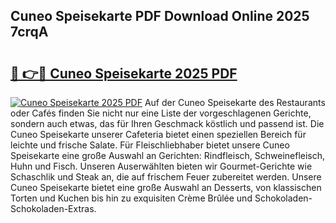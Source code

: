 ## Cuneo Speisekarte PDF Download Online 2025 7crqA

# <h2><a href="http://gc9hxw.nevu.top/?p=Cuneo+Speisekarte">🔗 👉🔴 Cuneo Speisekarte 2025 PDF</a></h2>

[![Cuneo Speisekarte 2025 PDF](https://i.imgur.com/dBaPXMq.png)](http://gc9hxw.nevu.top/?p=Cuneo+Speisekarte)
Auf der Cuneo Speisekarte des Restaurants oder Cafés finden Sie nicht nur eine Liste der vorgeschlagenen Gerichte, sondern auch etwas, das für Ihren Geschmack köstlich und passend ist. Die Cuneo Speisekarte unserer Cafeteria bietet einen speziellen Bereich für leichte und frische Salate. Für Fleischliebhaber bietet unsere Cuneo Speisekarte eine große Auswahl an Gerichten: Rindfleisch, Schweinefleisch, Huhn und Fisch. Unseren Auserwählten bieten wir Gourmet-Gerichte wie Schaschlik und Steak an, die auf frischem Feuer zubereitet werden. Unsere Cuneo Speisekarte bietet eine große Auswahl an Desserts, von klassischen Torten und Kuchen bis hin zu exquisiten Crème Brûlée und Schokoladen-Schokoladen-Extras.
